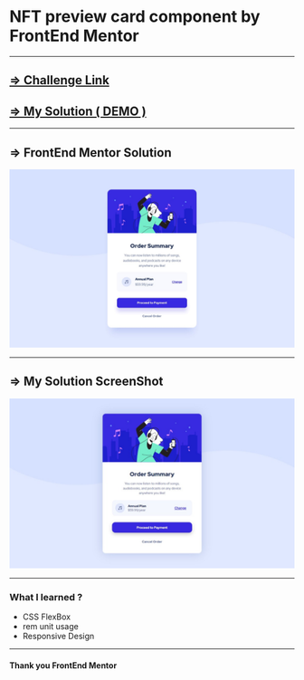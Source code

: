 <h1>NFT preview card component by FrontEnd Mentor</h1>
<hr />
<h2>
  <a
    href="https://www.frontendmentor.io/challenges/order-summary-component-QlPmajDUj/hub/order-summary-component-b69xs9PMoW"
    >=> Challenge Link</a
  >
</h2>
<h2>
  <a href="https://dinethlive.github.io/Order-summary-component/">
    => My Solution ( DEMO )
  </a>
</h2>
<hr />
<h2>=> FrontEnd Mentor Solution</h2>
<img src="./design/desktop-design.jpg" alt="" />
<hr />
<h2>=> My Solution ScreenShot</h2>
<img src="./screenshots/my-sol.png" alt="" />
<hr />
<h3>What I learned ?</h3>
<ul>
  <li>CSS FlexBox</li>
  <li>rem unit usage</li>
  <li>Responsive Design</li>
</ul>
<hr />

<h4>Thank you FrontEnd Mentor</h4>
